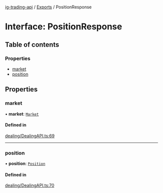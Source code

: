[ig-trading-api](../README.md) / [Exports](../modules.md) / PositionResponse

# Interface: PositionResponse

## Table of contents

### Properties

- [market](PositionResponse.md#market)
- [position](PositionResponse.md#position)

## Properties

### market

• **market**: [`Market`](Market.md)

#### Defined in

[dealing/DealingAPI.ts:69](https://github.com/bennycode/ig-trading-api/blob/c7d6810/src/dealing/DealingAPI.ts#L69)

---

### position

• **position**: [`Position`](Position.md)

#### Defined in

[dealing/DealingAPI.ts:70](https://github.com/bennycode/ig-trading-api/blob/c7d6810/src/dealing/DealingAPI.ts#L70)
